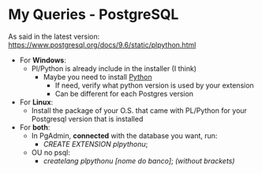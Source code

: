 # My Queries - PostgreSQL

As said in the latest version: https://www.postgresql.org/docs/9.6/static/plpython.html

- For **Windows**:
  - Pl/Python is already include in the installer (I think)
    - Maybe you need to install [Python](https://www.python.org/)
      - If need, verify what python version is used by your extension
      - Can be different for each Postgres version
- For **Linux**:
  - Install the package of your O.S. that came with PL/Python for your Postgresql version that is installed
- For **both**:
  - In PgAdmin, **connected** with the database you want, run:
    - _CREATE EXTENSION plpythonu_;
  - OU no psql:
    - _createlang plpythonu [nome do banco]_; _(without brackets)_
